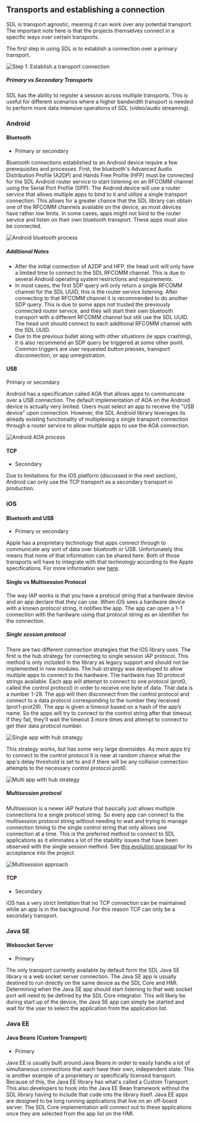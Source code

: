 ## Transports and establishing a connection

SDL is transport agnostic, meaning it can work over any potential transport. The important note here is that the projects themselves connect in a specific ways over certain transports. 

The first step in using SDL is to establish a connection over a primary transport.

![Step 1: Establish a transport connection](assets/overall_1.png) 



##### Primary vs Secondary Transports

SDL has the ability to register a session across multiple transports. This is useful for different scenarios where a higher bandwidth transport is needed to perform more data intensive operations of SDL (video/audio streaming).  

### Android

#### Bluetooth
- Primary or secondary

Bluetooth connections established to an Android device require a few prerequisites and processes. First, the bluetooth's Advanced Audio Distribution Profile (A2DP) and Hands Free Profile (HFP) must be connected for the SDL Android router service to start listening on an RFCOMM channel using the Serial Port Profile (SPP). The Android device will use a router service that allows multiple apps to bind to it and utilize a single transport connection. This allows for a greater chance that the SDL library can obtain one of the RFCOMM channels available on the device, as most devices have rather low limits. In some cases, apps might not bind to the router service and listen on their own bluetooth transport. These apps must also be connected.

![Android bluetooth process](assets/android_bluetooth.png) 

##### Additional Notes

- After the initial connection of A2DP and HFP, the head unit will only have a limited time to connect to the SDL RFCOMM channel. This is due to several Android operating system restrictions and requirements.
- In most cases, the first SDP query will only return a single RFCOMM channel for the SDL UUID, this is the router service listening. After connecting to that RFCOMM channel it is recommended to do another SDP query. This is due to some apps not trusted the previously connected router service, and they will start their own bluetooth transport with a different RFCOMM channel but still use the SDL UUID. The head unit should connect to each additional RFCOMM channel with the SDL UUID.
- Due to the previous bullet along with other situations (ie apps crashing), it is also recommend an SDP query be triggered at some other point. Common triggers are user requested button presses, transport disconnection, or app unregistration.

#### USB
Primary or secondary

Android has a specification called AOA that allows apps to communicate over a USB connection. The default implementation of AOA on the Android device is actually very limited. Users must select an app to receive the "USB device" upon connection. However, the SDL Android library leverages its already existing functionality of multiplexing a single transport connection through a router service to allow multiple apps to use the AOA connection. 

![Android AOA process](assets/android_aoa.png) 


#### TCP
-  Secondary

Due to limitations for the iOS platform (discussed in the next section), Android can only use the TCP transport as a secondary transport in production. 

### iOS

#### Bluetooth and USB
- Primary or secondary

Apple has a proprietary technology that apps connect through to communicate any sort of data over bluetooth or USB. Unfortunately this means that none of that information can be shared here. Both of those transports will have to integrate with that technology according to the Apple specifications. For more information see [here](https://developer.apple.com/programs/mfi/).

#### Single vs Multisession Protocol

The way IAP works is that you have a protocol string that a hardware device and an app declare that they can use. When iOS sees a hardware device with a known protocol string, it notifies the app. The app can open a 1-1 connection with the hardware using that protocol string as an identifier for the connection. 

##### Single session protocol


There are two different connection strategies that the iOS library uses. The first is the hub strategy for connecting to single session iAP protocol. This method is only included in the library as legacy support and should not be implemented in new modules. The hub strategy was developed to allow multiple apps to connect to the hardware. The hardware has 30 protocol strings available. Each app will attempt to connect to one protocol (prot0, called the control protocol) in order to receive one byte of data. That data is a number 1-29. The app will then disconnect from the control protocol and connect to a data protocol corresponding to the number they received (prot1-prot29). The app is given a timeout based on a hash of the app’s name. So the apps will try to connect to the control string after that timeout. If they fail, they’ll wait the timeout 3 more times and attempt to connect to get their data protocol number.

![Single app with hub strategy](assets/ios_hub_single_app.png) 



This strategy works, but has some very large downsides. As more apps try to connect to the control protocol it is near at random chance what the app's delay threshold is set to and if there will be any collision connection attempts to the necessary control protocol prot0.


![Multi app with hub strategy](assets/ios_hub_multi_app.png) 


##### Multisession protocol


Multisession is a newer iAP feature that basically just allows multiple connections to a single protocol string. So every app can connect to the multisession protocol string without needing to wait and trying to manage connection timing to the single control string that only allows one connection at a time. This is the preferred method to connect to SDL applications as it eliminates a lot of the stability issues that have been observed with the single session method.  See [this evolution proposal](https://github.com/smartdevicelink/sdl_evolution/blob/master/proposals/0080-Support-for-MultiSession-protocol-string.md) for its acceptance into the project.


![Multisession approach](assets/ios_multisession.png) 


#### TCP
- Secondary

iOS has a very strict limitation that no TCP connection can be maintained while an app is in the background. For this reason TCP can only be a secondary transport.

### Java SE

#### Websocket Server
- Primary

The only transport currently available by default form the SDL Java SE library is a web socket server connection. The Java SE app is usually destined to run directly on the same device as the SDL Core and HMI. Determining when the Java SE app should start listening to that web socket port will need to be defined by the SDL Core integrator. This will likely be during start up of the device, the Java SE app can simply be started and wait for the user to select the application from the application list. 

### Java EE

#### Java Beans (Custom Transport)
- Primary 

Java EE is usually built around Java Beans in order to easily handle a lot of simultaneous connections that each have their own, independent state. This is another example of a proprietary or specifically licensed transport. Because of this, the Java EE library has what's called a Custom Transport. This also developers to hook into the Java EE Bean framework without the SDL library having to include that code into the library itself. 
Java EE apps are designed to be long running applications that live on an off-board server. The SDL Core implementation will connect out to these applications once they are selected from the app list on the HMI. 
